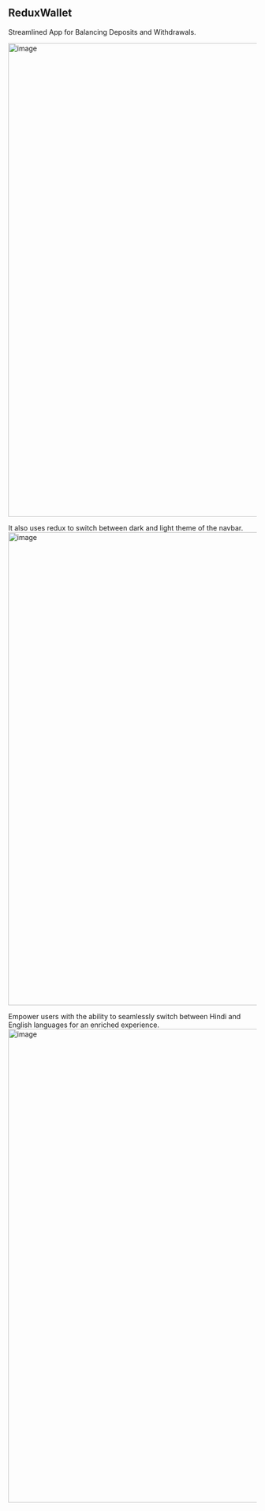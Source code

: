 ## ReduxWallet
Streamlined App for Balancing Deposits and Withdrawals.

<img width="960" alt="image" src="https://github.com/Nandini80/ReduxWalletWithDifferentModes/assets/121488571/4380409c-3f74-4238-879b-83258d503ecc">

It also uses redux to switch between dark and light theme of the navbar.
<img width="959" alt="image" src="https://github.com/Nandini80/ReduxWalletWithDifferentModes/assets/121488571/7a648aa2-bc9b-45ce-b036-cf68af7a6de9">

Empower users with the ability to seamlessly switch between Hindi and English languages for an enriched experience.
<img width="960" alt="image" src="https://github.com/Nandini80/ReduxWalletWithDifferentModes/assets/121488571/8b940c27-b9b7-4ee8-894c-cbb621a2f2a6">

